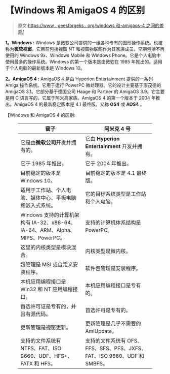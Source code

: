 # 【Windows 和 AmigaOS 4 的区别

> 原文:[https://www . geesforgeks . org/windows 和-amigaos-4 之间的差异/](https://www.geeksforgeeks.org/difference-between-windows-and-amigaos-4/)

**1。Windows :**
Windows 是微软公司提供的一组各种专有的图形操作系统。也被称为**微软视窗**。它目前包括视窗 NT 和视窗物联网作为其家族成员。早期包括不再使用的 Windows 9x、Windows Mobile 和 Windows Phone。它是个人电脑中使用最多的操作系统。Windows 的第一个版本是由微软在 1985 年推出的。适用于个人电脑的最新版本是 Windows 10。

**2。AmigaOS 4 :**
AmigaOS 4 是由 Hyperion Entertainment 提供的一系列 Amiga 操作系统。它用于运行 PowerPC 微处理器。它的设计主要基于康茂德的 AmigaOS 3.1。它部分基于德国公司 Haage 和 Partner 的 AmigaOS 3.9。它主要是用 C 语言写的。它属于阿米高家族。AmigaOS 4 的第一个版本于 2004 年推出。AmigaOS 4 的最新稳定版本是 4.1 最终版。又称 **OS4** 或 **AOS4** 。

【Windows 和 AmigaOS 4 的区别:

<figure class="table">

| 窗子 | 阿米克 4 号 |
| --- | --- |
| 它是由**微软公司**开发并拥有的。 | 它由 **Hyperion Entertainment** 开发并拥有。 |
| 它于 1985 年推出。 | 它于 2004 年推出。 |
| 目前稳定的版本是 Windows 10。 | 目前稳定的版本是 4.1 最终版。 |
| 适用于工作站、个人电脑、媒体中心、平板电脑和嵌入式系统。 | 它的目标系统类型是工作站和个人电脑。 |
| Windows 支持的计算机架构有 IA-32、x86-64、IA-64、ARM、Alpha、MIPS、PowerPC。 | 支持的计算机体系结构是 PowerPC。 |
| 这里的内核类型是模块混合。 | 内核类型是微内核。 |
| 包管理是 MSI 或自定义安装程序。 | 软件包管理是安装程序。 |
| 本机应用编程接口是 Win32 和 NT 应用编程接口。 | 本机应用编程接口是专有的。 |
| 首选许可证是专有的，并且有源代码。 | 首选许可是专有的。 |
| 更新管理是视窗更新。 | 更新管理是几乎不需要的 AmiUpdate。 |
| 支持的文件系统有 NTFS、FAT、ISO 9660、UDF、HFS+、FATX 和 HFS。 | 支持的文件系统有 OFS、FFS、SFS、PFS、JXFS、FAT、ISO 9660、UDF 和 SMBFS。 |

</figure>